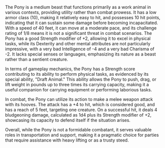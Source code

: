 The Pony is a medium beast that functions primarily as a work animal in various contexts, providing utility rather than combat prowess. It has a low armor class (10), making it relatively easy to hit, and possesses 10 hit points, indicating that it can sustain some damage before becoming incapacitated. With a speed of 40 feet, it can move at a moderate pace, and its challenge rating of 1/8 means it is not a significant threat in combat scenarios. The Pony has a good Strength modifier of +2, allowing it to excel in physical tasks, while its Dexterity and other mental attributes are not particularly impressive, with a very bad Intelligence of -4 and a very bad Charisma of -2. It lacks special senses or languages, emphasizing its nature as a beast rather than a sentient creature.

In terms of gameplay mechanics, the Pony has a Strength score contributing to its ability to perform physical tasks, as evidenced by its special ability, "Draft Animal." This ability allows the Pony to push, drag, or lift weight in pounds up to three times its carrying capacity, making it a useful companion for carrying equipment or performing laborious tasks.

In combat, the Pony can utilize its action to make a melee weapon attack with its hooves. The attack has a +4 to hit, which is considered good, and has a reach of 5 feet, targeting one creature. On a successful hit, it deals 4 bludgeoning damage, calculated as 1d4 plus its Strength modifier of +2, showcasing its capacity to defend itself if the situation arises.

Overall, while the Pony is not a formidable combatant, it serves valuable roles in transportation and support, making it a pragmatic choice for parties that require assistance with heavy lifting or as a trusty steed.